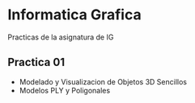 Informatica Grafica
==========

Practicas de la asignatura de IG

Practica 01
--------------------
+ Modelado y Visualizacion de Objetos 3D Sencillos
+ Modelos PLY y Poligonales
